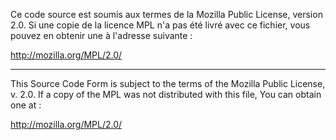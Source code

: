Ce code source est soumis aux termes de la Mozilla Public License,
version 2.0. Si une copie de la licence MPL n'a pas été livré avec
ce fichier, vous pouvez en obtenir une à l'adresse suivante :

http://mozilla.org/MPL/2.0/

-------------------------------------------------------------------

This Source Code Form is subject to the terms of the Mozilla Public
License, v. 2.0. If a copy of the MPL was not distributed with this
file, You can obtain one at :

http://mozilla.org/MPL/2.0/